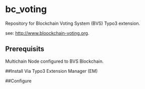 # bc_voting
Repository for Blockchain Voting System (BVS) Typo3 extension.

see: http://www.bloockchain-voting.org.

## Prerequisits
Multichain Node configured to BVS Blockchain.

##Install
Via Typo3 Extension Manager (EM)

##Configure
